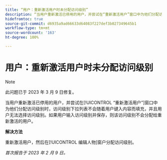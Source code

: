 ```yaml
---
title: “用户：重新激活用户时未分配访问级别”
description: “当用户重新激活已停用的用户，并尝试在“重新激活用户”窗口中为他们分配访问级别时，访问级别下拉列表不会随着用户键入内容而填充，并且用户无法选择访问级别。如果用户输入访问级别并保存，则该访问级别不会分配给重新激活的用户。”
hidefromtoc: true
source-git-commit: d6935a9ad66633d64083f227def3b027349645b1
workflow-type: tm+mt
source-wordcount: '163'
ht-degree: 100%

---
```



# 用户：重新激活用户时未分配访问级别

>[!NOTE]
>
>此问题已于 2023 年 3 月 9 日修复。

当用户重新激活已停用的用户，并尝试在[!UICONTROL “重新激活用户”]窗口中为他们分配访问级别时，访问级别下拉列表不会随着用户键入内容而填充，并且用户无法选择访问级别。如果用户输入访问级别并保存，则该访问级别不会分配给重新激活的用户。

**解决方法**

重新激活用户，然后在[!UICONTROL 编辑人物]窗户分配访问级别。

_首次报告于 2023 年 2 月 9 日。_

